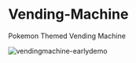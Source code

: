 # Vending-Machine
Pokemon Themed Vending Machine

![vendingmachine-earlydemo](https://user-images.githubusercontent.com/76146171/190160927-c2c1c7fe-3f20-4792-9907-dd4490511f6f.gif)
